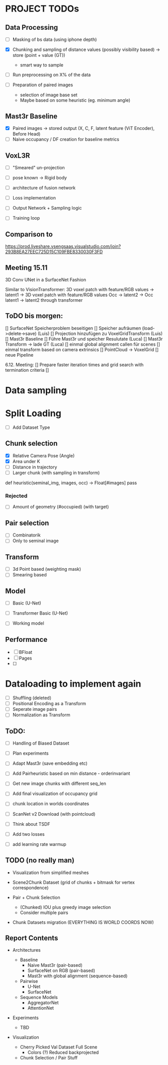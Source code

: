 # PROJECT TODOs

## Data Processing
- [ ] Masking of bs data (using iphone depth)
- [x] Chunking and sampling of distance values (possibly visibility based) -> store (point + value (GT))
  - smart way to sample
  
- [ ] Run preprocessing on X% of the data
- [ ] Preparation of paired images
   - selection of image base set
   - Maybe based on some heuristic (eg. minimum angle)

## Mast3r Baseline 
- [x] Paired images -> stored output (X, C, F, latent feature (ViT Encoder), Before Head)
- [ ] Naive occupancy / DF creation for baseline metrics

## VoxL3R
- [ ] "Smeared" un-projection 
- [ ] pose known -> Rigid body
- [ ] architecture of fusion network
- [ ] Loss implementation
- [ ] Output Network + Sampling logic
- [ ] Training loop


## Comparison to 

https://prod.liveshare.vsengsaas.visualstudio.com/join?293B8EA27EEC725D15C109FBE8330030F3FD

## Meeting 15.11

3D Conv UNet in a SurfaceNet Fashion

Similar to VisionTransformer:
3D voxel patch with feature/RGB values -> latent1 -> 3D voxel patch with feature/RGB values 
Occ -> latent2 -> Occ
latent1 -> latent2 through transformer

## ToDO bis morgen:

[] SurfaceNet Speicherproblem beseitigen 
  [] Speicher aufräumen (load->delete->save) (Luis)
  [] Projection hinzufügen zu VoxelGridTransform (Luis)
[] Mast3r Baseline
  [] Führe Mast3r und speicher Resulutate (Luca)
  [] Mast3r Transform -> lade GT (Luca)
  [] einmal global alignment callen für scenes 
  [] einmal transform based on camera extrinsics
  [] PointCloud -> VoxelGrid
[] neue Pipeline 

6.12. Meeting:
[] Prepare faster iteration times and grid search with termination criteria
[]


# Data sampling

# Split Loading
- [ ] Add Dataset Type

## Chunk selection
- [x] Relative Camera Pose (Angle)
- [x] Area under K
- [ ] Distance in trajectory
- [ ] Larger chunk (with sampling in transform)

def heuristic(seminal_img, images, occ) -> Float[#images]
  pass

### Rejected

- [ ] Amount of geometry (#occupied) (with target)

## Pair selection

- [ ] Combinatorik
- [ ] Only to seminal image

## Transform

- [ ] 3d Point based (weighting mask)
- [ ] Smearing based

## Model

- [ ] Basic (U-Net)
- [ ] Transformer Basic (U-Net)

- [ ] Working model

## Performance

- [ ] BFloat
- [ ] Pages
- [ ] 


# Dataloading to implement again
- [ ] Shuffling (deleted)
- [ ] Positional Encoding as a Transform
- [ ] Seperate image pairs
- [ ] Normalization as Transform

## ToDO:
- [ ] Handling of Biased Dataset 
- [ ] Plan experiments
- [ ] Adapt Mast3r (save embedding etc)
- [ ] Add Pairheuristic based on min distance
      - orderinvariant
- [ ] Get new image chunks with different seq_len
- [ ] Add final visualization of occupancy grid
- [ ] chunk location in worlds coordinates 
- [ ] ScanNet v2 Download (with pointcloud)
- [ ] Think about TSDF
- [ ] Add two losses  
- [ ] add learning rate warmup






## TODO (no really man)

- Visualization from simplified meshes
- Scene2Chunk Dataset (grid of chunks + bitmask for vertex correspondence)

- Pair + Chunk Selection
  - (Chunked) IOU plus greedy image selection
  - Consider multiple pairs

- Chunk Datasets migration (EVERYTHING IS WORLD COORDS NOW)


## Report Contents

- Architectures
  - Baseline
    - Naive Mast3r (pair-based)
    - SurfaceNet on RGB (pair-based)
    - Mast3r with global alignment (sequence-based)
  - Pairwise
    - U-Net
    - SurfaceNet
  - Sequence Models
    - AggregatorNet
    - AttentionNet

- Experiments
  - TBD

- Visualization
  - Cherry Picked Val Dataset Full Scene
    - Colors (?) Reduced backprojected
  - Chunk Selection / Pair Stuff